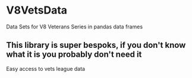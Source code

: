 # V8VetsData
Data Sets for V8 Veterans Series in pandas data frames

## This library is super bespoks, if you don't know what it is you probably don't need it
Easy access to vets league data
